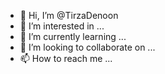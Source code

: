 - 👋 Hi, I’m @TirzaDenoon
- 👀 I’m interested in ...
- 🌱 I’m currently learning ...
- 💞️ I’m looking to collaborate on ...
- 📫 How to reach me ...

<!---
TirzaDenoon/TirzaDenoon is a ✨ special ✨ repository because its `README.md` (this file) appears on your GitHub profile.
You can click the Preview link to take a look at your changes.
--->

